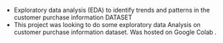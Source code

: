 - Exploratory data analysis (EDA) to identify trends and patterns in the customer purchase information DATASET
- This project was looking to do some exploratory data Analysis on customer purchase information dataset. Was hosted on Google Colab
.
